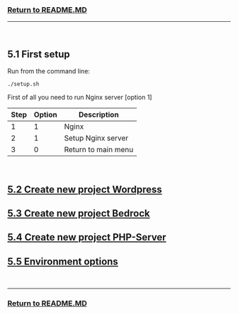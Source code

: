 ### [Return to README.MD](../../README.MD#5-start-the-application)
----------------------------------
<br>

## 5.1 First setup

Run from the command line:

```
./setup.sh
```

First of all you need to run Nginx server [option 1]

| Step | Option | Description              |
|------|--------|--------------------------|
| 1    | 1      | Nginx                    |
| 2    | 1      | Setup Nginx server       |
| 3    | 0      | Return to main menu      |

<br>

## [5.2 Create new project Wordpress](./5-doc-new-wordpress.MD#create-new-project)

## [5.3 Create new project Bedrock](./5-doc-new-wordpress.MD#create-new-project)

## [5.4 Create new project PHP-Server](./5-doc-new-php.MD#54-create-new-php)

## [5.5 Environment options](./5-doc-environment-options.MD#55-environment-options)

<br>

----------------------------------
### [Return to README.MD](../../README.MD#5-start-the-application)
